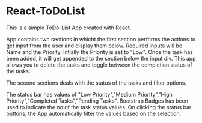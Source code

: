 # React-ToDoList

This is a simple ToDo-List App created with React.

App contains two sections in whicht the first section performs the actions to get input from the user and display them below. Required inputs will be Name and the Priority. Intially the Priority is set to "Low". Once the task has been added, it will get appended to the section below the input div. This app allows you to delete the tasks and toggle between the completion status of the tasks.

The second sections deals with the status of the tasks and filter options.

The status bar has values of "Low Priority","Medium Priority","High Priority","Completed Tasks","Pending Tasks". Bootstrap Badges has been used to indicate the no:of the task status values. On clicking the status bar buttons, the App automatically filter the values based on the selection.
